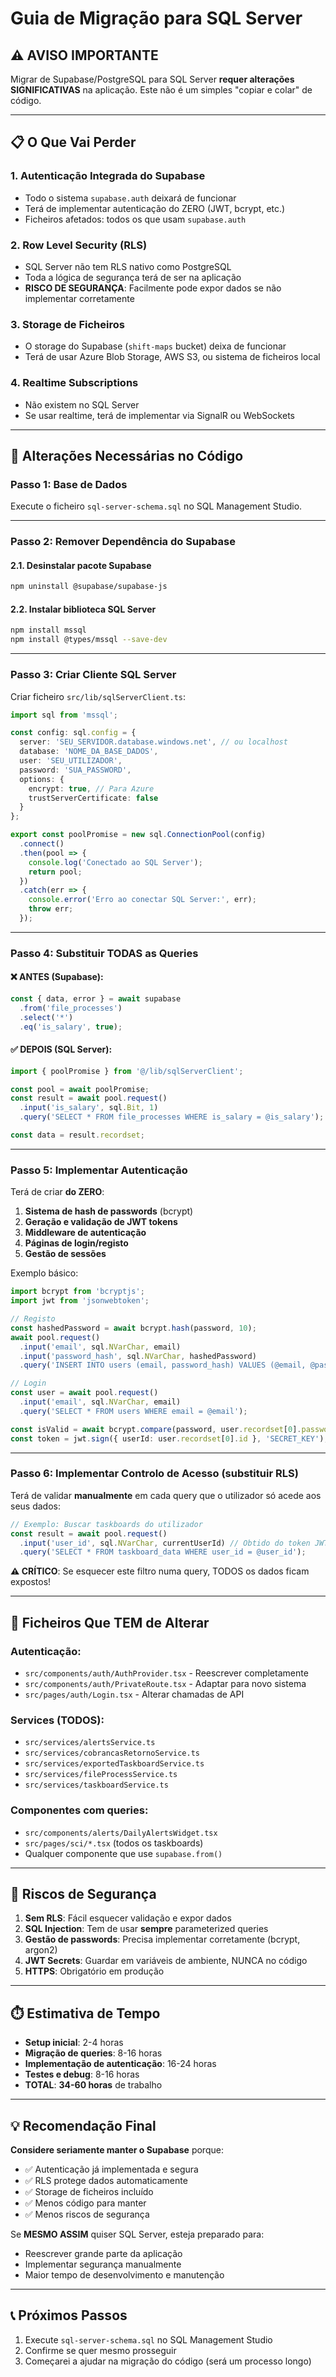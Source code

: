 # Guia de Migração para SQL Server

## ⚠️ AVISO IMPORTANTE

Migrar de Supabase/PostgreSQL para SQL Server **requer alterações SIGNIFICATIVAS** na aplicação. Este não é um simples "copiar e colar" de código.

---

## 📋 O Que Vai Perder

### 1. **Autenticação Integrada do Supabase**
   - Todo o sistema `supabase.auth` deixará de funcionar
   - Terá de implementar autenticação do ZERO (JWT, bcrypt, etc.)
   - Ficheiros afetados: todos os que usam `supabase.auth`

### 2. **Row Level Security (RLS)**
   - SQL Server não tem RLS nativo como PostgreSQL
   - Toda a lógica de segurança terá de ser na aplicação
   - **RISCO DE SEGURANÇA**: Facilmente pode expor dados se não implementar corretamente

### 3. **Storage de Ficheiros**
   - O storage do Supabase (`shift-maps` bucket) deixa de funcionar
   - Terá de usar Azure Blob Storage, AWS S3, ou sistema de ficheiros local

### 4. **Realtime Subscriptions**
   - Não existem no SQL Server
   - Se usar realtime, terá de implementar via SignalR ou WebSockets

---

## 🔧 Alterações Necessárias no Código

### **Passo 1: Base de Dados**

Execute o ficheiro `sql-server-schema.sql` no SQL Management Studio.

---

### **Passo 2: Remover Dependência do Supabase**

#### 2.1. Desinstalar pacote Supabase
```bash
npm uninstall @supabase/supabase-js
```

#### 2.2. Instalar biblioteca SQL Server
```bash
npm install mssql
npm install @types/mssql --save-dev
```

---

### **Passo 3: Criar Cliente SQL Server**

Criar ficheiro `src/lib/sqlServerClient.ts`:

```typescript
import sql from 'mssql';

const config: sql.config = {
  server: 'SEU_SERVIDOR.database.windows.net', // ou localhost
  database: 'NOME_DA_BASE_DADOS',
  user: 'SEU_UTILIZADOR',
  password: 'SUA_PASSWORD',
  options: {
    encrypt: true, // Para Azure
    trustServerCertificate: false
  }
};

export const poolPromise = new sql.ConnectionPool(config)
  .connect()
  .then(pool => {
    console.log('Conectado ao SQL Server');
    return pool;
  })
  .catch(err => {
    console.error('Erro ao conectar SQL Server:', err);
    throw err;
  });
```

---

### **Passo 4: Substituir TODAS as Queries**

#### ❌ **ANTES (Supabase):**
```typescript
const { data, error } = await supabase
  .from('file_processes')
  .select('*')
  .eq('is_salary', true);
```

#### ✅ **DEPOIS (SQL Server):**
```typescript
import { poolPromise } from '@/lib/sqlServerClient';

const pool = await poolPromise;
const result = await pool.request()
  .input('is_salary', sql.Bit, 1)
  .query('SELECT * FROM file_processes WHERE is_salary = @is_salary');

const data = result.recordset;
```

---

### **Passo 5: Implementar Autenticação**

Terá de criar **do ZERO**:

1. **Sistema de hash de passwords** (bcrypt)
2. **Geração e validação de JWT tokens**
3. **Middleware de autenticação**
4. **Páginas de login/registo**
5. **Gestão de sessões**

Exemplo básico:

```typescript
import bcrypt from 'bcryptjs';
import jwt from 'jsonwebtoken';

// Registo
const hashedPassword = await bcrypt.hash(password, 10);
await pool.request()
  .input('email', sql.NVarChar, email)
  .input('password_hash', sql.NVarChar, hashedPassword)
  .query('INSERT INTO users (email, password_hash) VALUES (@email, @password_hash)');

// Login
const user = await pool.request()
  .input('email', sql.NVarChar, email)
  .query('SELECT * FROM users WHERE email = @email');

const isValid = await bcrypt.compare(password, user.recordset[0].password_hash);
const token = jwt.sign({ userId: user.recordset[0].id }, 'SECRET_KEY');
```

---

### **Passo 6: Implementar Controlo de Acesso (substituir RLS)**

Terá de validar **manualmente** em cada query que o utilizador só acede aos seus dados:

```typescript
// Exemplo: Buscar taskboards do utilizador
const result = await pool.request()
  .input('user_id', sql.NVarChar, currentUserId) // Obtido do token JWT
  .query('SELECT * FROM taskboard_data WHERE user_id = @user_id');
```

**⚠️ CRÍTICO**: Se esquecer este filtro numa query, TODOS os dados ficam expostos!

---

## 📂 Ficheiros Que TEM de Alterar

### **Autenticação:**
- `src/components/auth/AuthProvider.tsx` - Reescrever completamente
- `src/components/auth/PrivateRoute.tsx` - Adaptar para novo sistema
- `src/pages/auth/Login.tsx` - Alterar chamadas de API

### **Services (TODOS):**
- `src/services/alertsService.ts`
- `src/services/cobrancasRetornoService.ts`
- `src/services/exportedTaskboardService.ts`
- `src/services/fileProcessService.ts`
- `src/services/taskboardService.ts`

### **Componentes com queries:**
- `src/components/alerts/DailyAlertsWidget.tsx`
- `src/pages/sci/*.tsx` (todos os taskboards)
- Qualquer componente que use `supabase.from()`

---

## 🚨 Riscos de Segurança

1. **Sem RLS**: Fácil esquecer validação e expor dados
2. **SQL Injection**: Tem de usar **sempre** parameterized queries
3. **Gestão de passwords**: Precisa implementar corretamente (bcrypt, argon2)
4. **JWT Secrets**: Guardar em variáveis de ambiente, NUNCA no código
5. **HTTPS**: Obrigatório em produção

---

## ⏱️ Estimativa de Tempo

- **Setup inicial**: 2-4 horas
- **Migração de queries**: 8-16 horas
- **Implementação de autenticação**: 16-24 horas
- **Testes e debug**: 8-16 horas
- **TOTAL**: **34-60 horas** de trabalho

---

## 💡 Recomendação Final

**Considere seriamente manter o Supabase** porque:
- ✅ Autenticação já implementada e segura
- ✅ RLS protege dados automaticamente
- ✅ Storage de ficheiros incluído
- ✅ Menos código para manter
- ✅ Menos riscos de segurança

Se **MESMO ASSIM** quiser SQL Server, esteja preparado para:
- Reescrever grande parte da aplicação
- Implementar segurança manualmente
- Maior tempo de desenvolvimento e manutenção

---

## 📞 Próximos Passos

1. Execute `sql-server-schema.sql` no SQL Management Studio
2. Confirme se quer mesmo prosseguir
3. Começarei a ajudar na migração do código (será um processo longo)
